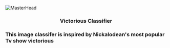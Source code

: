 ![MasterHead]([https://static.pingcap.com/files/2022/12/05072707/chatGPT-GitHub-banner.jpg](https://www.google.com/url?sa=i&url=https%3A%2F%2Fen.wikipedia.org%2Fwiki%2FList_of_Victorious_characters&psig=AOvVaw1bM_IeabzIIp7_5MTNV416&ust=1727338041905000&source=images&cd=vfe&opi=89978449&ved=0CBQQjRxqFwoTCIjSx_zS3YgDFQAAAAAdAAAAABAJ))
<h3 align="center">Victorious Classifier</h3>

<h3 align="left">This image classifer is inspired by Nickalodean's most popular Tv show victorious</h3>

<p align="left">
</p>
